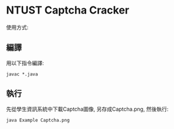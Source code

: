 # NTUST Captcha Cracker

使用方式:

## 編譯

用以下指令編譯:
```
javac *.java
```

## 執行

先從學生資訊系統中下載Captcha圖像, 另存成Captcha.png,
然後執行:
```
java Example Captcha.png
```

